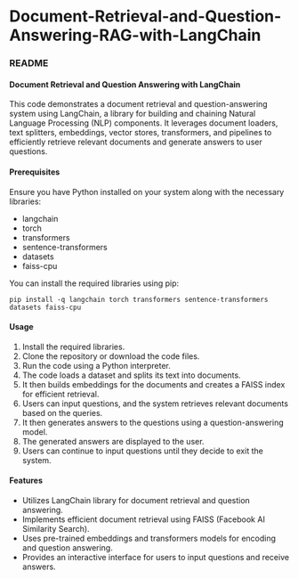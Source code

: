 # Document-Retrieval-and-Question-Answering-RAG-with-LangChain

### README

#### Document Retrieval and Question Answering with LangChain

This code demonstrates a document retrieval and question-answering system using LangChain, a library for building and chaining Natural Language Processing (NLP) components. It leverages document loaders, text splitters, embeddings, vector stores, transformers, and pipelines to efficiently retrieve relevant documents and generate answers to user questions.

#### Prerequisites

Ensure you have Python installed on your system along with the necessary libraries:
- langchain
- torch
- transformers
- sentence-transformers
- datasets
- faiss-cpu

You can install the required libraries using pip:

```
pip install -q langchain torch transformers sentence-transformers datasets faiss-cpu
```

#### Usage

1. Install the required libraries.
2. Clone the repository or download the code files.
3. Run the code using a Python interpreter.
4. The code loads a dataset and splits its text into documents.
5. It then builds embeddings for the documents and creates a FAISS index for efficient retrieval.
6. Users can input questions, and the system retrieves relevant documents based on the queries.
7. It then generates answers to the questions using a question-answering model.
8. The generated answers are displayed to the user.
9. Users can continue to input questions until they decide to exit the system.

#### Features

- Utilizes LangChain library for document retrieval and question answering.
- Implements efficient document retrieval using FAISS (Facebook AI Similarity Search).
- Uses pre-trained embeddings and transformers models for encoding and question answering.
- Provides an interactive interface for users to input questions and receive answers.

